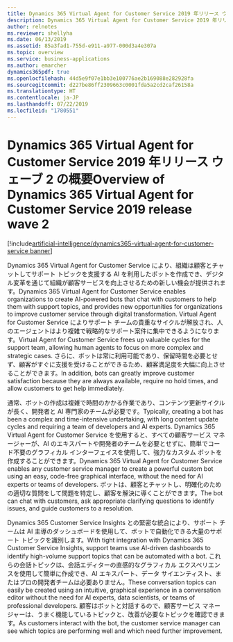 ```yaml
---
title: Dynamics 365 Virtual Agent for Customer Service 2019 年リリース ウェーブ 2 の概要
description: Dynamics 365 Virtual Agent for Customer Service 2019 年リリース ウェーブ 2 の概要
author: relnotes
ms.reviewer: shellyha
ms.date: 06/13/2019
ms.assetid: 85a3fad1-755d-e911-a977-000d3a4e307a
ms.topic: overview
ms.service: business-applications
ms.author: emarcher
dynamics365pdf: true
ms.openlocfilehash: 44d5e9f07e1bb3e100776ae2b169088e282928fa
ms.sourcegitcommit: d227be86ff2309663c0001fda5a2cd2caf26158a
ms.translationtype: HT
ms.contentlocale: ja-JP
ms.lasthandoff: 07/22/2019
ms.locfileid: "1780551"
---
```

# <a name="overview-of-dynamics-365-virtual-agent-for-customer-service-2019-release-wave-2"></a><span data-ttu-id="1f6ce-103">Dynamics 365 Virtual Agent for Customer Service 2019 年リリース ウェーブ 2 の概要</span><span class="sxs-lookup"><span data-stu-id="1f6ce-103">Overview of Dynamics 365 Virtual Agent for Customer Service 2019 release wave 2</span></span>
[!include[artificial-intelligence/dynamics365-virtual-agent-for-customer-service banner](../includes/artificial-intelligence/dynamics365-virtual-agent-for-customer-service.md)]

<span data-ttu-id="1f6ce-104">Dynamics 365 Virtual Agent for Customer Service により、組織は顧客とチャットしてサポート トピックを支援する AI を利用したボットを作成でき、デジタル変革を通じて組織が顧客サービスを向上させるための新しい機会が提供されます。</span><span class="sxs-lookup"><span data-stu-id="1f6ce-104">Dynamics 365 Virtual Agent for Customer Service enables organizations to create AI-powered bots that chat with customers to help them with support topics, and provides new opportunities for organizations to improve customer service through digital transformation.</span></span> <span data-ttu-id="1f6ce-105">Virtual Agent for Customer Service によりサポート チームの貴重なサイクルが解放され、人のエージェントはより複雑で戦略的なサポート案件に集中できるようになります。</span><span class="sxs-lookup"><span data-stu-id="1f6ce-105">Virtual Agent for Customer Service frees up valuable cycles for the support team, allowing human agents to focus on more complex and strategic cases.</span></span> <span data-ttu-id="1f6ce-106">さらに、ボットは常に利用可能であり、保留時間を必要とせず、顧客がすぐに支援を受けることができるため、顧客満足度を大幅に向上させることができます。</span><span class="sxs-lookup"><span data-stu-id="1f6ce-106">In addition, bots can greatly improve customer satisfaction because they are always available, require no hold times, and allow customers to get help immediately.</span></span>

<span data-ttu-id="1f6ce-107">通常、ボットの作成は複雑で時間のかかる作業であり、コンテンツ更新サイクルが長く、開発者と AI 専門家のチームが必要です。</span><span class="sxs-lookup"><span data-stu-id="1f6ce-107">Typically, creating a bot has been a complex and time-intensive undertaking, with long content update cycles and requiring a team of developers and AI experts.</span></span> <span data-ttu-id="1f6ce-108">Dynamics 365 Virtual Agent for Customer Service を使用すると、すべての顧客サービス マネージャーが、AI のエキスパートや開発者のチームを必要とせずに、簡単でコード不要のグラフィカル インターフェイスを使用して、強力なカスタム ボットを作成することができます。</span><span class="sxs-lookup"><span data-stu-id="1f6ce-108">Dynamics 365 Virtual Agent for Customer Service enables any customer service manager to create a powerful custom bot using an easy, code-free graphical interface, without the need for AI experts or teams of developers.</span></span> <span data-ttu-id="1f6ce-109">ボットは、顧客とチャットし、明確化のための適切な質問をして問題を特定し、顧客を解決に導くことができます。</span><span class="sxs-lookup"><span data-stu-id="1f6ce-109">The bot can chat with customers, ask appropriate clarifying questions to identify issues, and guide customers to a resolution.</span></span>

<span data-ttu-id="1f6ce-110">Dynamics 365 Customer Service Insights との緊密な統合により、サポート チームは AI 主導のダッシュボードを使用して、ボットで自動化できる大量のサポート トピックを識別します。</span><span class="sxs-lookup"><span data-stu-id="1f6ce-110">With tight integration with Dynamics 365 Customer Service Insights, support teams use AI-driven dashboards to identify high-volume support topics that can be automated with a bot.</span></span> <span data-ttu-id="1f6ce-111">これらの会話トピックは、会話エディターの直感的なグラフィカル エクスペリエンスを使用して簡単に作成でき、AI エキスパート、データ サイエンティスト、またはプロの開発者チームは必要ありません。</span><span class="sxs-lookup"><span data-stu-id="1f6ce-111">These conversation topics can easily be created using an intuitive, graphical experience in a conversation editor without the need for AI experts, data scientists, or teams of professional developers.</span></span> <span data-ttu-id="1f6ce-112">顧客はボットと対話するので、顧客サービス マネージャーは、うまく機能しているトピックと、改善が必要なトピックを確認できます。</span><span class="sxs-lookup"><span data-stu-id="1f6ce-112">As customers interact with the bot, the customer service manager can see which topics are performing well and which need further improvement.</span></span>
